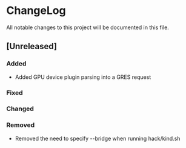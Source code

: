 # ChangeLog

All notable changes to this project will be documented in this file.

## [Unreleased]

### Added

- Added GPU device plugin parsing into a GRES request

### Fixed

### Changed

### Removed

- Removed the need to specify --bridge when running hack/kind.sh
